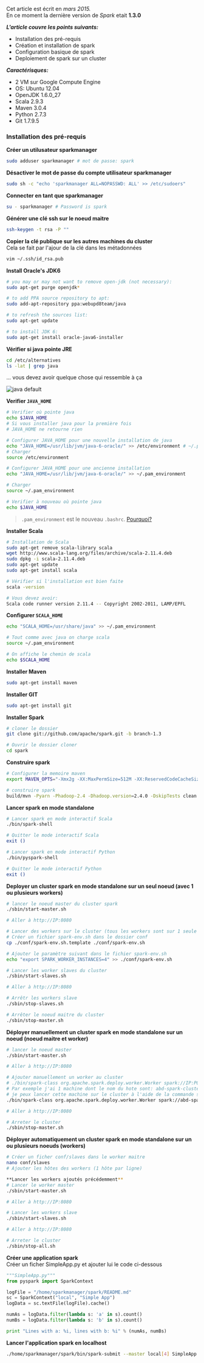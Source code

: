 

Cet article est écrit en _mars 2015._  
En ce moment la dernière version de _Spark_ etait **1.3.0**  

**_L'article couvre les points suivants:_**
- Installation des pré-requis
- Création et installation de spark
- Configuration basique de spark
- Deploiement de spark sur un cluster

**_Caractérisques:_**
- 2 VM sur Google Compute Engine
- OS: Ubuntu 12.04
- OpenJDK 1.6.0_27
- Scala 2.9.3
- Maven 3.0.4
- Python 2.7.3 
- Git 1.7.9.5 
  
  
### Installation des pré-requis
**Créer un utilusateur sparkmanager**
```sh
sudo adduser sparkmanager # mot de passe: spark
```

**Désactiver le mot de passe du compte utilisateur sparkmanager**
```sh
sudo sh -c "echo 'sparkmanager ALL=NOPASSWD: ALL' >> /etc/sudoers"
```

**Connecter en tant que sparkmanager**
```sh
su - sparkmanager # Password is spark
```

**Générer une clé ssh sur le noeud maitre**
```sh
ssh-keygen -t rsa -P ""
```

**Copier la clé publique sur les autres machines du cluster**  
Cela se fait par l'ajour de la clé dans les métadonnées
```sh
vim ~/.ssh/id_rsa.pub
```
**Install Oracle's JDK6**
```sh
# you may or may not want to remove open-jdk (not necessary):
sudo apt-get purge openjdk*

# to add PPA source repository to apt:
sudo add-apt-repository ppa:webupd8team/java

# to refresh the sources list:
sudo apt-get update

# to install JDK 6:
sudo apt-get install oracle-java6-installer
```

**Vérifier si java pointe JRE**
```sh
cd /etc/alternatives
ls -lat | grep java
```

... vous devez avoir quelque chose qui ressemble à ça

![java default](https://raw.github.com/mbonaci/mbo-spark/master/resources/java-default.PNG)


**Verifier `JAVA_HOME`**  
```sh
# Verifier où pointe java
echo $JAVA_HOME
# Si vous installer java pour la première fois
# JAVA_HOME ne retourne rien

# Configurer JAVA_HOME pour une nouvelle installation de java
echo "JAVA_HOME=/usr/lib/jvm/java-6-oracle/" >> /etc/environment # ~/.pam_environment
# Charger
source /etc/environment

# Configurer JAVA_HOME pour une ancienne installation
echo "JAVA_HOME=/usr/lib/jvm/java-6-oracle/" >> ~/.pam_environment

# Charger
source ~/.pam_environment

# Verifier à nouveau où pointe java
echo $JAVA_HOME
```

> `.pam_environment` est le nouveau `.bashrc`. [Pourquoi?](https://help.ubuntu.com/community/EnvironmentVariables#Session-wide_environment_variables)
  

**Installer Scala**
```sh
# Installation de Scala
sudo apt-get remove scala-library scala
wget http://www.scala-lang.org/files/archive/scala-2.11.4.deb
sudo dpkg -i scala-2.11.4.deb
sudo apt-get update
sudo apt-get install scala 
```

```sh
# Vérifier si l'installation est bien faite
scala -version

# Vous devez avoir:
Scala code runner version 2.11.4 -- Copyright 2002-2011, LAMP/EPFL
```

**Configurer `SCALA_HOME`**  

```sh
echo "SCALA_HOME=/usr/share/java" >> ~/.pam_environment

# Tout comme avec java on charge scala
source ~/.pam_environment

# On affiche le chemin de scala
echo $SCALA_HOME
```

**Installer Maven**

```sh
sudo apt-get install maven
```

**Installer GIT**

```sh
sudo apt-get install git
```

**Installer Spark**
```sh
# cloner le dossier
git clone git://github.com/apache/spark.git -b branch-1.3

# Ouvrir le dossier cloner
cd spark
```
**Construire spark**
```sh
# Configurer la memoire maven
export MAVEN_OPTS="-Xmx2g -XX:MaxPermSize=512M -XX:ReservedCodeCacheSize=512m"

# construire spark
build/mvn -Pyarn -Phadoop-2.4 -Dhadoop.version=2.4.0 -DskipTests clean package
```

**Lancer spark en mode standalone**
```sh
# Lancer spark en mode interactif Scala
./bin/spark-shell

# Quitter le mode interactif Scala
exit ()

# Lancer spark en mode interactif Python
./bin/pyspark-shell

# Quitter le mode interactif Python
exit ()
```

**Deployer un cluster spark en mode standalone sur un seul noeud (avec 1 ou plusieurs workers)**
```sh
# lancer le noeud master du cluster spark
./sbin/start-master.sh

# Aller à http://IP:8080

# Lancer des workers sur le cluster (tous les workers sont sur 1 seule machine)
# Créer un fichier spark-env.sh dans le dossier conf
cp ./conf/spark-env.sh.template ./conf/spark-env.sh

# Ajouter le paramètre suivant dans le fichier spark-env.sh
echo "export SPARK_WORKER_INSTANCES=4" >> ./conf/spark-env.sh

# Lancer les worker slaves du cluster
./sbin/start-slaves.sh

# Aller à http://IP:8080

# Arrêtr les workers slave
./sbin/stop-slaves.sh

# Arrêter le noeud maitre du cluster
./sbin/stop-master.sh
```

**Déployer manuellement un cluster spark en mode standalone sur un noeud (noeud maitre et worker)**
```sh
# lancer le noeud master
./sbin/start-master.sh

# Aller à http://IP:8080

# Ajouter manuellement un worker au cluster
# ./bin/spark-class org.apache.spark.deploy.worker.Worker spark://IP:PORT 
# Par exemple j'ai 1 machine dont le nom du hote sont: abd-spark-cluster
# je peux lancer cette machine sur le cluster à l'aide de la commande suivante
./bin/spark-class org.apache.spark.deploy.worker.Worker spark://abd-spark-cluster:7077

# Aller à http://IP:8080

# Arreter le cluster
./sbin/stop-master.sh
```

**Déployer automatiquement un cluster spark en mode standalone sur un ou plusieurs noeuds (workers)**
```sh
# Créer un ficher conf/slaves dans le worker maitre
nano conf/slaves
# Ajouter les hôtes des workers (1 hôte par ligne)

**Lancer les workers ajoutés précédemment**
# Lancer le worker master
./sbin/start-master.sh 

# Aller à http://IP:8080

# Lancer les workers slave
./sbin/start-slaves.sh

# Aller à http://IP:8080

# Arreter le cluster
./sbin/stop-all.sh
```

**Créer une application spark**  
Créer un ficher SimpleApp.py et ajouter lui le code ci-dessous
```python
"""SimpleApp.py"""
from pyspark import SparkContext

logFile = "/home/sparkmanager/spark/README.md"  
sc = SparkContext("local", "Simple App")
logData = sc.textFile(logFile).cache()

numAs = logData.filter(lambda s: 'a' in s).count()
numBs = logData.filter(lambda s: 'b' in s).count()

print "Lines with a: %i, lines with b: %i" % (numAs, numBs)
```

**Lancer l'application spark en localhost**
```sh
./home/sparkmanager/spark/bin/spark-submit --master local[4] SimpleApp.py
```
